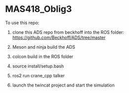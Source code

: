# MAS418_Oblig3
To use this repo:
1. clone this ADS repo from beckhoff into the ROS folder: https://github.com/Beckhoff/ADS/tree/master

2. Meson and ninja build the ADS

3. colcon build in the ROS folder

4. source install/setup.bash

5. ros2 run crane_cpp talker

6. launch the twincat project and start the simulation
